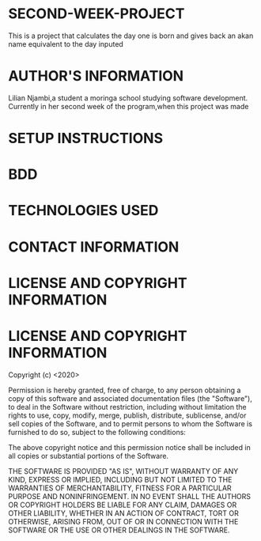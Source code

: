 # SECOND-WEEK-PROJECT
This is a project that calculates the day one is born and gives back an akan name equivalent to the day inputed
# AUTHOR'S INFORMATION
Lilian Njambi,a student a moringa school studying software development. Currently in her second week of the program,when this project was made 
# SETUP INSTRUCTIONS
# BDD
# TECHNOLOGIES USED 
# CONTACT INFORMATION
# LICENSE AND COPYRIGHT INFORMATION
# LICENSE AND COPYRIGHT INFORMATION
Copyright (c) <2020> <LILIAN NJAMBI>

Permission is hereby granted, free of charge, to any person obtaining a copy
of this software and associated documentation files (the "Software"), to deal
in the Software without restriction, including without limitation the rights
to use, copy, modify, merge, publish, distribute, sublicense, and/or sell
copies of the Software, and to permit persons to whom the Software is
furnished to do so, subject to the following conditions:

The above copyright notice and this permission notice shall be included in all
copies or substantial portions of the Software.

THE SOFTWARE IS PROVIDED "AS IS", WITHOUT WARRANTY OF ANY KIND, EXPRESS OR
IMPLIED, INCLUDING BUT NOT LIMITED TO THE WARRANTIES OF MERCHANTABILITY,
FITNESS FOR A PARTICULAR PURPOSE AND NONINFRINGEMENT. IN NO EVENT SHALL THE
AUTHORS OR COPYRIGHT HOLDERS BE LIABLE FOR ANY CLAIM, DAMAGES OR OTHER
LIABILITY, WHETHER IN AN ACTION OF CONTRACT, TORT OR OTHERWISE, ARISING FROM,
OUT OF OR IN CONNECTION WITH THE SOFTWARE OR THE USE OR OTHER DEALINGS IN THE
SOFTWARE.




